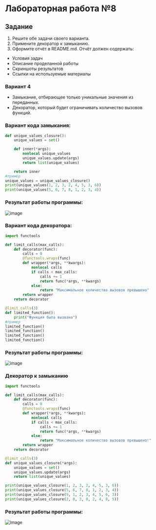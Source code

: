 # Лабораторная работа №8
## Задание 

1. Решите обе задачи своего варианта.
2. Примените декоратор к замыканию.
3. Оформите отчёт в README.md. Отчёт должен содержать:
- Условия задач
- Описание проделанной работы
- Скриншоты результатов
- Ссылки на используемые материалы


### Вариант 4
* Замыкание, отбирающее только уникальные значения из переданных.
* Декоратор, который будет ограничивать количество вызовов функций.

### Вариант кода замыкания:
```py
def unique_values_closure():
    unique_values = set()

    def inner(*args):
        nonlocal unique_values
        unique_values.update(args)
        return list(unique_values)

    return inner
#пример
unique_values = unique_values_closure()
print(unique_values(1, 2, 3, 2, 4, 5, 3, 6))
print(unique_values(5, 6, 7, 8, 1, 2, 3, 4))
```
### Результат работы программы:

![image](https://github.com/zbtka/programming/assets/144006033/1ec62143-2802-483a-b985-ce079114f954)

### Вариант кода декоратора:
```py
import functools

def limit_calls(max_calls):
    def decorator(func):
        calls = 0
        @functools.wraps(func)
        def wrapper(*args, **kwargs):
            nonlocal calls
            if calls < max_calls:
                calls += 1
                return func(*args, **kwargs)
            else:
                return "Максимальное количество вызовов превышено"
        return wrapper
    return decorator

@limit_calls(3)
def limited_function():
    print("Функция была вызвана")
#пример
limited_function()  
limited_function()  
limited_function() 
limited_function()  
```
### Результат работы программы:

![image](https://github.com/zbtka/programming/assets/144006033/57ca1184-f4d2-4107-be8d-c395507e8b7d)

### Декоратор к замыканию 
```py
import functools

def limit_calls(max_calls):
    def decorator(func):
        calls = 0
        @functools.wraps(func)
        def wrapper(*args, **kwargs):
            nonlocal calls
            if calls < max_calls:
                calls += 1
                return func(*args, **kwargs)
            else:
                return "Максимальное количество вызовов превышено!"
        return wrapper
    return decorator

@limit_calls(3)
def unique_values_closure(*args):
    unique_values = set()
    unique_values.update(args)
    return list(unique_values)

print(unique_values_closure(1, 2, 3, 2, 4, 5, 3, 6))
print(unique_values_closure(5, 6, 7, 8, 1, 2, 3, 4))
print(unique_values_closure(9, 1, 2, 3, 4, 5, 6, 3))
print(unique_values_closure(2, 0, 3, 0, 2, 4, 8, 5))

``` 
### Результат работы программы:

![image](https://github.com/zbtka/programming/assets/144006033/3b57e00a-1d8a-419c-8ff3-1e88d8591b41)

